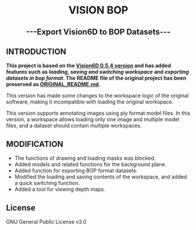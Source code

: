 <h1 align="center">VISION BOP</h1>
<h2 align="center">---Export Vision6D to BOP Datasets---</h2>

## INTRODUCTION

**This project is based on the [Vision6D 0.5.4 version](https://github.com/InteractiveGL/vision6D/tree/0.5.4) and has added features such as *loading, saving and switching workspace* and *exporting datasets in bop format*. The README file of the original project has been preserved as [ORIGINAL_README.md](https://github.com/Hanagumori-B/VisionBOP/blob/master/ORIGINAL_README.md).**

This version has made some changes to the workspace logic of the original software, making it incompatible with loading the original workspace.

This version supports annotating images using ply format model files. In this version, a workspace allows loading only one image and multiple model files, and a dataset should contain multiple workspaces.

## MODIFICATION

- The functions of drawing and loading masks was blocked.
- Added models and related functions for the background plane.
- Added function for exporting BOP format datasets.
- Modified the loading and saving contents of the workspace, and added a quick switching function.
- Added a tool for viewing depth maps.

## License

GNU General Public License v3.0
